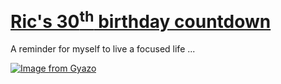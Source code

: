 # [Ric's 30<sup>th</sup> birthday countdown](https://th-b-day-countdown-timer.web.app)

A reminder for myself to live a focused life ... 

[![Image from Gyazo](https://i.gyazo.com/de91867b28f04491260f72c711013c31.gif)](https://gyazo.com/de91867b28f04491260f72c711013c31)
